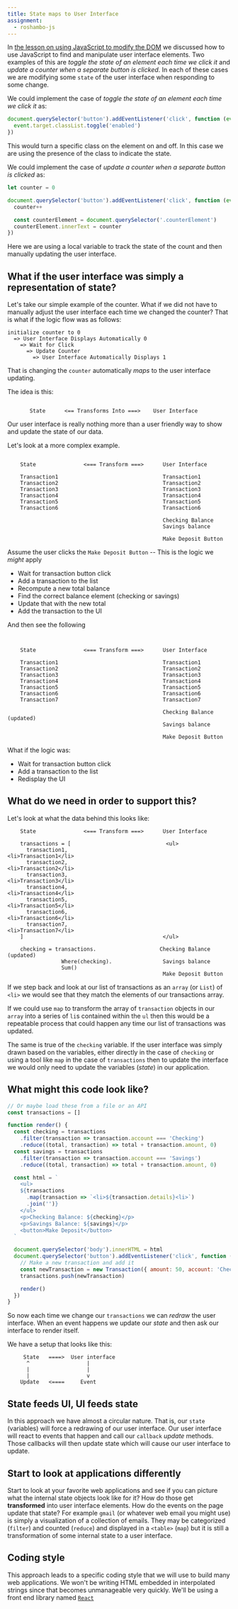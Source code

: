 ```yaml
---
title: State maps to User Interface
assignment:
  - roshambo-js
---
```


In [the lesson on using JavaScript to modify the DOM](/lessons/js-dom) we
discussed how to use JavaScript to find and manipulate user interface elements.
Two examples of this are _toggle the state of an element each time we click it_
and _update a counter when a separate button is clicked_. In each of these cases
we are modifying some `state` of the user interface when responding to some
change.

We could implement the case of _toggle the state of an element each time we
click it_ as:

```javascript
document.querySelector('button').addEventListener('click', function (event) {
  event.target.classList.toggle('enabled')
})
```

This would turn a specific class on the element on and off. In this case we are using
the presence of the class to indicate the state.

We could implement the case of _update a counter when a separate button is
clicked_ as:

```javascript
let counter = 0

document.querySelector('button').addEventListener('click', function (event) {
  counter++

  const counterElement = document.querySelector('.counterElement')
  counterElement.innerText = counter
})
```

Here we are using a local variable to track the state of the count and then
manually updating the user interface.

## What if the user interface was simply a representation of state?

Let's take our simple example of the counter. What if we did not have to
manually adjust the user interface each time we changed the counter? That is
what if the logic flow was as follows:

```
initialize counter to 0
  => User Interface Displays Automatically 0
    => Wait for Click
      => Update Counter
        => User Interface Automatically Displays 1
```

That is changing the `counter` automatically _maps_ to the user interface
updating.

The idea is this:

```

       State      <== Transforms Into ===>    User Interface

```

Our user interface is really nothing more than a user friendly way to show and
update the state of our data.

Let's look at a more complex example.

```

    State               <=== Transform ===>      User Interface

    Transaction1                                 Transaction1
    Transaction2                                 Transaction2
    Transaction3                                 Transaction3
    Transaction4                                 Transaction4
    Transaction5                                 Transaction5
    Transaction6                                 Transaction6

                                                 Checking Balance
                                                 Savings balance

                                                 Make Deposit Button

```

Assume the user clicks the `Make Deposit Button` -- This is the logic we _might_
apply

- Wait for transaction button click
- Add a transaction to the list
- Recompute a new total balance
- Find the correct balance element (checking or savings)
- Update that with the new total
- Add the transaction to the UI

And then see the following

```


    State               <=== Transform ===>      User Interface

    Transaction1                                 Transaction1
    Transaction2                                 Transaction2
    Transaction3                                 Transaction3
    Transaction4                                 Transaction4
    Transaction5                                 Transaction5
    Transaction6                                 Transaction6
    Transaction7                                 Transaction7

                                                 Checking Balance (updated)
                                                 Savings balance

                                                 Make Deposit Button

```

What if the logic was:

- Wait for transaction button click
- Add a transaction to the list
- Redisplay the UI

## What do we need in order to support this?

Let's look at what the data behind this looks like:

```
    State               <=== Transform ===>      User Interface

    transactions = [                              <ul>
      transaction1,                                <li>Transaction1</li>
      transaction2,                                <li>Transaction2</li>
      transaction3,                                <li>Transaction3</li>
      transaction4,                                <li>Transaction4</li>
      transaction5,                                <li>Transaction5</li>
      transaction6,                                <li>Transaction6</li>
      transaction7,                                <li>Transaction7</li>
    ]                                            </ul>

    checking = transactions.                    Checking Balance (updated)
                 Where(checking).                Savings balance
                 Sum()
                                                 Make Deposit Button
```

If we step back and look at our list of transactions as an `array` (or `List`)
of `<li>` we would see that they match the elements of our transactions array.

If we could use `map` to transform the array of `transaction` objects in our
`array` into a series of `li`s contained within the `ul` then this would be a
repeatable process that could happen any time our list of transactions was
updated.

The same is true of the `checking` variable. If the user interface was simply
drawn based on the variables, either directly in the case of `checking` or using
a tool like `map` in the case of `transactions` then to update the interface we
would only need to update the variables (_state_) in our application.

## What might this code look like?

```js
// Or maybe load these from a file or an API
const transactions = []

function render() {
  const checking = transactions
    .filter(transaction => transaction.account === 'Checking')
    .reduce((total, transaction) => total + transaction.amount, 0)
  const savings = transactions
    .filter(transaction => transaction.account === 'Savings')
    .reduce((total, transaction) => total + transaction.amount, 0)

  const html = `
    <ul>
    ${transactions
      .map(transaction => `<li>${transaction.details}<li>`)
      .join('')}
    </ul>
    <p>Checking Balance: ${checking}</p>
    <p>Savings Balance: ${savings}</p>
    <button>Make Deposit</button>
  `

  document.querySelector('body').innerHTML = html
  document.querySelector('button').addEventListener('click', function () {
    // Make a new transaction and add it
    const newTransaction = new Transaction({ amount: 50, account: 'Checking' })
    transactions.push(newTransaction)

    render()
  })
}
```

So now each time we change our `transactions` we can _redraw_ the user
interface. When an event happens we update our _state_ and then ask our
interface to render itself.

We have a setup that looks like this:

```
     State   ====>  User interface
      ^                  |
      |                  |
      |                  v
    Update   <====     Event
```

## State feeds UI, UI feeds state

In this approach we have almost a circular nature. That is, our `state`
(variables) will force a redrawing of our user interface. Our user interface
will react to events that happen and call our `callback` _update_ methods. Those
callbacks will then update state which will cause our user interface to update.

## Start to look at applications differently

Start to look at your favorite web applications and see if you can picture what
the internal state objects look like for it? How do those get **transformed**
into user interface elements. How do the events on the page update that state?
For example `gmail` (or whatever web email you might use) is simply a
visualization of a collection of emails. They may be categorized (`filter`) and
counted (`reduce`) and displayed in a `<table>` (`map`) but it is still a
transformation of some internal state to a user interface.

## Coding style

This approach leads to a specific coding style that we will use to build many
web applications. We won't be writing HTML embedded in interpolated strings since
that becomes unmanageable very quickly. We'll be using a front end library named
[`React`](https://reactjs.org)

